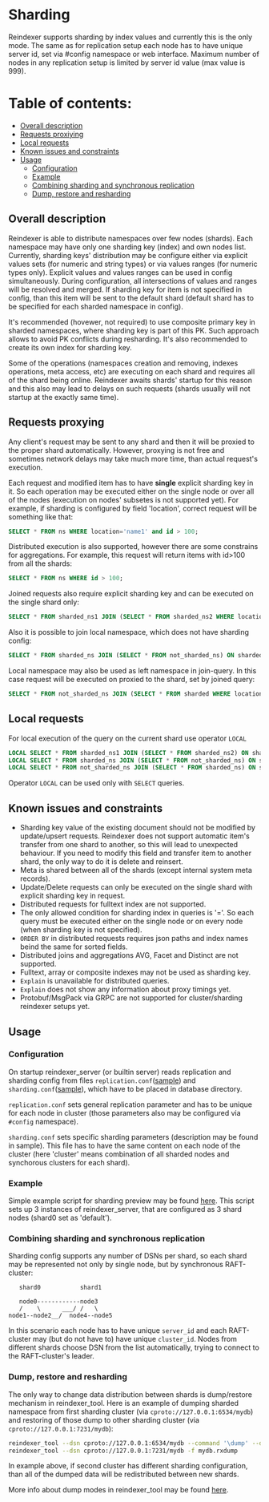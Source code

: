 # Sharding

Reindexer supports sharding by index values and currently this is the only mode. The same as for replication setup each node has to have unique server id, set via #config namespace or web interface. Maximum number of nodes in any replication setup is limited by server id value (max value is 999).

# Table of contents:
- [Overall description](#overall-description)
- [Requests proxiying](#requests-proxying)
- [Local requests](#local-requests)
- [Known issues and constraints](#known-issues-and-constraints)
- [Usage](#usage)
  - [Configuration](#configuration)
  - [Example](#example)
  - [Combining sharding and synchronous replication](#combining-sharding-and-synchronous-replication)
  - [Dump, restore and resharding](#dump-restore-and-resharding)

## Overall description

Reindexer is able to distribute namespaces over few nodes (shards). Each namespace may have only one sharding key (index) and own nodes list. Currently, sharding keys' distribution may be configure either via explicit values sets (for numeric and string types) or via values ranges (for numeric types only). Explicit values and values ranges can be used in config simultaneously. During configuration, all intersections of values and ranges will be resolved and merged. If sharding key for item is not specified in config, than this item will be sent to the default shard (default shard has to be specified for each sharded namespace in config).

It's recommended (hovewer, not required) to use composite primary key in sharded namespaces, where sharding key is part of this PK. Such approach allows to avoid PK conflicts during resharding. It's also recommended to create its own index for sharding key.

Some of the operations (namespaces creation and removing, indexes operations, meta access, etc) are executing on each shard and requires all of the shard being online. Reindexer awaits shards' startup for this reason and this also may lead to delays on such requests (shards usually will not startup at the exactly same time).

## Requests proxying

Any client's request may be sent to any shard and then it will be proxied to the proper shard automatically. However, proxying is not free and sometimes network delays may take much more time, than actual request's execution.

Each request and modified item has to have **single** explicit sharding key in it. So each operation may be executed either on the single node or over all of the nodes (execution on nodes' subsetes is not supported yet). For example, if sharding is configured by field 'location', correct request will be something like that:

```SQL
SELECT * FROM ns WHERE location='name1' and id > 100;
```

Distributed execution is also supported, however there are some constrains for aggregations. For example, this request will return items with id>100 from all the shards:

```SQL
SELECT * FROM ns WHERE id > 100;
```

Joined requests also require explicit sharding key and can be executed on the single shard only:

```SQL
SELECT * FROM sharded_ns1 JOIN (SELECT * FROM sharded_ns2 WHERE location='name1') ON sharded_ns1.id=sharded_ns2.id WHERE location='name1';
```

Also it is possible to join local namespace, which does not have sharding config:

```SQL
SELECT * FROM sharded_ns JOIN (SELECT * FROM not_sharded_ns) ON sharded_ns.id=not_sharded_ns.id WHERE location='name1';
```

Local namespace may also be used as left namespace in join-query. In this case request will be executed on proxied to the shard, set by joined query:

```SQL
SELECT * FROM not_sharded_ns JOIN (SELECT * FROM sharded WHERE location='name1') ON sharded_ns.id=not_sharded_ns.id;
```


## Local requests


For local execution of the query on the current shard use operator `LOCAL`

```SQL
LOCAL SELECT * FROM sharded_ns1 JOIN (SELECT * FROM sharded_ns2) ON sharded_ns1.id=sharded_ns2.id;
LOCAL SELECT * FROM sharded_ns JOIN (SELECT * FROM not_sharded_ns) ON sharded_ns.id=not_sharded_ns.id;
LOCAL SELECT * FROM not_sharded_ns JOIN (SELECT * FROM sharded_ns) ON sharded_ns.id=not_sharded_ns.id;
```

Operator `LOCAL` can be used only with `SELECT` queries.


## Known issues and constraints

- Sharding key value of the existing document should not be modified by update/upsert requests. Reindexer does not support automatic item's transfer from one shard to another, so this will lead to unexpected behaviour. If you need to modify this field and transfer item to another shard, the only way to do it is delete and reinsert.
- Meta is shared between all of the shards (except internal system meta records).
- Update/Delete requests can only be executed on the single shard with explicit sharding key in request.
- Distributed requests for fulltext index are not supported.
- The only allowed condition for sharding index in queries is '='. So each query must be executed either on the single node or on every node (when sharding key is not specified).
- `ORDER BY` in distributed requests requires json paths and index names beind the same for sorted fields.
- Distributed joins and aggregations AVG, Facet and Distinct are not supported.
- Fulltext, array or composite indexes may not be used as sharding key.
- `Explain` is unavailable for distributed queries.
- `Explain` does not show any information about proxy timings yet.
- Protobuf/MsgPack via GRPC are not supported for cluster/sharding reindexer setups yet.

## Usage

### Configuration

On startup reindexer_server (or builtin server) reads replication and sharding config from files `replication.conf`([sample](cpp_src/cluster/replication.conf)) and `sharding.conf`([sample](cpp_src/cluster/sharding/sharding.conf)), which have to be placed in database directory.

`replication.conf` sets general replication parameter and has to be unique for each node in cluster (those parameters also may be configured via `#config` namespace).

`sharding.conf` sets specific sharding parameters (description may be found in sample). This file has to have the same content on each node of the cluster (here 'cluster' means combination of all sharded nodes and synchorous clusters for each shard).


### Example

Simple example script for sharding preview may be found [here](cpp_src/cluster/examples/sharding_preview.sh). This script sets up 3 instances of reindexer_server, that are configured as 3 shard nodes (shard0 set as 'default').


### Combining sharding and synchronous replication

Sharding config supports any number of DSNs per shard, so each shard may be represented not only by single node, but by synchronous RAFT-cluster:

```
   shard0           shard1
   
   node0------------node3
   /    \      ___/ /   \
node1--node2__/  node4--node5

```

In this scenario each node has to have unique `server_id` and each RAFT-cluster may (but do not have to) have unique `cluster_id`. Nodes from different shards choose DSN from the list automatically, trying to connect to the RAFT-cluster's leader.


### Dump, restore and resharding

The only way to change data distribution between shards is dump/restore mechanism in reindexer_tool. Here is an example of dumping sharded namespace from first sharding cluster (via `cproto://127.0.0.1:6534/mydb`) and restoring of those dump to other sharding cluster (via `cproto://127.0.0.1:7231/mydb`):

```sh
reindexer_tool --dsn cproto://127.0.0.1:6534/mydb --command '\dump' --dump-mode=sharded_only --output mydb.rxdump
reindexer_tool --dsn cproto://127.0.0.1:7231/mydb -f mydb.rxdump
```

In example above, if second cluster has different sharding configuration, than all of the dumped data will be redistributed between new shards.

More info about dump modes in reindexer_tool may be found [here](cpp_src/cmd/reindexer_tool/readme.md#dump-modes).

